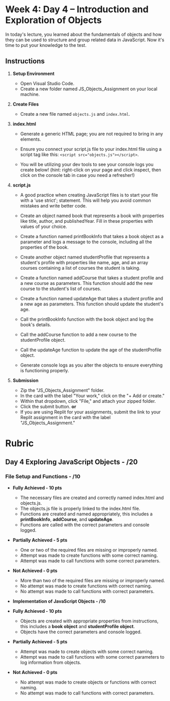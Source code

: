 # Week 4: Day 4 – Introduction and Exploration of Objects

In today's lecture, you learned about the fundamentals of objects and how they can be used to structure and group related data in JavaScript. Now it's time to put your knowledge to the test.

## Instructions

  1. **Setup Environment**
      - Open Visual Studio Code.
      - Create a new folder named JS_Objects_Assignment on your local machine.

  2. **Create Files**
        - Create a new file named `objects.js` and `index.html`.

  3. **index.html**
      - Generate a generic HTML page; you are not required to bring in any elements.

      - Ensure you connect your script.js file to your index.html file using a script tag like this: `<script src="objects.js"></script>`.

      - You will be utilizing your dev tools to see your console logs you create below! (hint: right-click on your page and click inspect, then click on the console tab in case you need a refresher!)

  4. **script.js**

        - A good practice when creating JavaScript files is to start your file with a 'use strict'; statement. This will help you avoid common mistakes and write better code.

        - Create an object named book that represents a book with properties like title, author, and publishedYear. Fill in these properties with values of your choice.

        - Create a function named printBookInfo that takes a book object as a parameter and logs a message to the console, including all the properties of the book.

        - Create another object named studentProfile that represents a student's profile with properties like name, age, and an array courses containing a list of courses the student is taking.

        - Create a function named addCourse that takes a student profile and a new course as parameters. This function should add the new course to the student's list of courses.

        - Create a function named updateAge that takes a student profile and a new age as parameters. This function should update the student's age.

        - Call the printBookInfo function with the book object and log the book's details.

        - Call the addCourse function to add a new course to the studentProfile object.

        - Call the updateAge function to update the age of the studentProfile object.

        - Generate console logs as you alter the objects to ensure everything is functioning properly.

  5. **Submission**
        - Zip the "JS_Objects_Assignment" folder.
        - In the card with the label "Your work," click on the "+ Add or create."
        - Within that dropdown, click "File," and attach your zipped folder.
        - Click the submit button.
        **or**
        - If you are using Replit for your assignments, submit the link to your Replit assignment in the card with the label "JS_Objects_Assignment."

# Rubric

## Day 4 Exploring JavaScript Objects - /20

### File Setup and Functions - /10

- **Fully Achieved - 10 pts**
  - The necessary files are created and correctly named index.html and objects.js.
  - The objects.js file is properly linked to the index.html file.
  - Functions are created and named appropriately, this includes a **printBookInfo**, **addCourse**, and **updateAge**.
  - Functions are called with the correct parameters and console logged.

- **Partially Achieved - 5 pts**
  - One or two of the required files are missing or improperly named.
  - Attempt was made to create functions with some correct naming.
  - Attempt was made to call functions with some correct parameters.

- **Not Achieved - 0 pts**
  - More than two of the required files are missing or improperly named.
  - No attempt was made to create functions with correct naming.
  - No attempt was made to call functions with correct parameters.

- **Implementation of JavaScript Objects - /10**

- **Fully Achieved - 10 pts**
  - Objects are created with appropriate properties from instructions, this includes a **book object** and **studentProfile object**.
  - Objects have the correct parameters and console logged.

- **Partially Achieved - 5 pts**
  - Attempt was made to create objects with some correct naming.
  - Attempt was made to call functions with some correct parameters to log information from objects.

- **Not Achieved - 0 pts**
  - No attempt was made to create objects or functions with correct naming.
  - No attempt was made to call functions with correct parameters.
